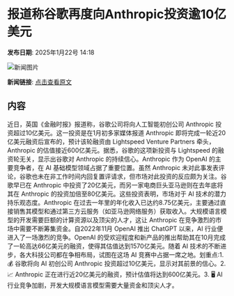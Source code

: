 # 报道称谷歌再度向Anthropic投资逾10亿美元

**发布日期**: 2025年1月22号 14:18

![新闻图片](https://pic.chinaz.com/picmap/202310180948538535_0.jpg)

**新闻链接**: [点击查看原文](https://www.aibase.com/zh/news/14932)

## 内容

近日，英国《金融时报》报道称，谷歌公司将向人工智能初创公司 Anthropic 投资超过10亿美元。这一投资是在1月初多家媒体报道 Anthropic 即将完成一轮近20亿美元融资后宣布的，预计该轮融资由 Lightspeed Venture Partners 牵头，Anthropic 的估值接近600亿美元。据悉，谷歌的这项新投资与 Lightspeed 的融资轮无关，显示出谷歌对 Anthropic 的持续信心。Anthropic 作为 OpenAI 的主要竞争者，在 AI 基础模型领域占据了重要位置。虽然 Anthropic 未对此事发表评论，谷歌也未在非工作时间内回复置评请求，但市场对此投资的反应颇为关注。谷歌早已在 Anthropic 中投资了20亿美元，而另一家电商巨头亚马逊则在去年底将其在 Anthropic 的投资加倍至80亿美元。这些投资表明，市场对于 AI 技术的潜力持乐观态度。Anthropic 在过去一年里的年化收入已达约8.75亿美元，主要通过直接销售其模型和通过第三方云服务（如亚马逊网络服务）获取收入。大规模语言模型的开发需要巨额的计算资源以及顶尖的人才，这让 Anthropic 在竞争激烈的市场中需要不断筹集资金。自2022年11月 OpenAI 推出 ChatGPT 以来，AI 行业便进入了一场激烈的竞争。OpenAI 的受欢迎程度和新产品的推出帮助其在10月完成了一轮高达66亿美元的融资，使得其估值达到1570亿美元。随着 AI 技术的不断进步，各大科技公司都在争相布局，试图在这场 AI 竞赛中占据一席之地。划重点:1. 💰 谷歌将向 AI 初创公司 Anthropic 投资超过10亿美元，显示对其前景的信心。2. 📈 Anthropic 正在进行近20亿美元的融资，预计估值将达到600亿美元。3. 🖥️ AI 行业竞争加剧，开发大规模语言模型需要大量资金和顶尖人才。
